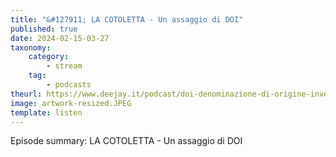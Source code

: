 ```yaml
---
title: "&#127911; LA COTOLETTA - Un assaggio di DOI"
published: true
date: 2024-02-15-03-27
taxonomy:
    category:
        - stream
    tag:
        - podcasts
theurl: https://www.deejay.it/podcast/doi-denominazione-di-origine-inventata/stagione-1-di-doi-denominazione-di-origine-inventata/la-cotoletta-un-assaggio-di-doi/
image: artwork-resized.JPEG
template: listen
---
```


Episode summary: LA COTOLETTA - Un assaggio di DOI
